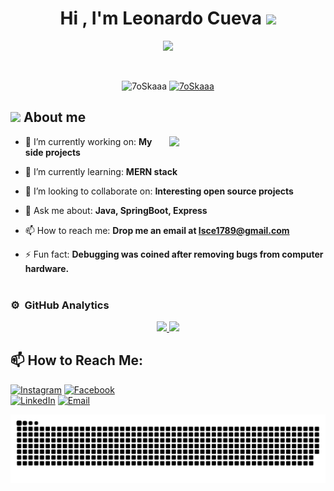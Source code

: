 <h1 align="center">Hi , I'm Leonardo Cueva <img src="https://media.giphy.com/media/hvRJCLFzcasrR4ia7z/giphy.gif" width="35"></h1>
<p align="center">
  <a href="https://github.com/DenverCoder1/readme-typing-svg"><img src="https://readme-typing-svg.herokuapp.com?font=Time+New+Roman&color=%23C8BE25&size=25&center=true&vCenter=true&width=600&height=100&lines=Software+Engineer+@bld.ai;Computer+Science+Student;Competitive+Programmer;2x+ACPC+Finalist;Expert+on+Codeforces;Division+1+on+Codechef+(5+Stars);4+Kyu+on+Atcoder;Always+learning+new+things"></a>
</p>


<br>

<p align="center"> 
	<img src="https://komarev.com/ghpvc/?username=LeonardoSCE&label=Profile%20views&color=0047AB&style=plastic?" alt="7oSkaaa" height=25px, width=160px/> 
	<!---
		<a href = "https://commits.top/egypt.html" target="_blank">
			<img src="https://aktive.tk/egypt/7oSkaaa?color=red" alt="Most Active Users" target="_blank" height=25px, width=250px/> 
		</a>
	-->
	<a href = "https://commits.top/egypt.html" target="_blank">
		<img src="https://enfsgag3ayy6w9q.m.pipedream.net/&style=plastic" alt="7oSkaaa" target="_blank" height=25px, width=250px/> 
	</a>

</p>

	
## <picture><img src = "https://github.com/7oSkaaa/7oSkaaa/blob/main/Images/about_me.gif?raw=true" width = 50px></picture> About me

<picture> <img align="right" src="https://github.com/7oSkaaa/7oSkaaa/blob/main/Images/Right_Side.gif?raw=true" width = 250px></picture>
- 🔭 I’m currently working on: **My side projects**

- 🌱 I’m currently learning: **MERN stack**

- 👯 I’m looking to collaborate on: **Interesting open source projects**

- 💬 Ask me about: **Java, SpringBoot, Express**

- 📫 How to reach me: **Drop me an email at lsce1789@gmail.com**

- ⚡ Fun fact: **Debugging was coined after removing bugs from computer hardware.**
<br><br>




### ⚙️ &nbsp;GitHub Analytics

<p align="center">
<a href="https://github.com/AVS1508">
  <img height="180em" src="https://github-readme-stats-eight-theta.vercel.app/api?username=LeonardoSCE&show_icons=true&theme=algolia&include_all_commits=true&count_private=true"/>
  <img height="180em" src="https://github-readme-stats-eight-theta.vercel.app/api/top-langs/?username=LeonardoSCE&layout=compact&langs_count=8&theme=algolia"/>
</a>
</p>


## 📫 How to Reach Me:

[![Instagram](https://img.shields.io/badge/Instagram-@leonardo_c_e-E4405F?style=for-the-badge&logo=instagram&logoColor=white&labelColor=101010)](https://www.instagram.com/leonardo_c_e/)
[![Facebook](https://img.shields.io/badge/Facebook-leonardo.cueva.e-1877F2?style=for-the-badge&logo=facebook&logoColor=white&labelColor=101010)](https://www.facebook.com/leonardo.cueva.e)
</br>
[![LinkedIn](https://img.shields.io/badge/LinkedIn-leonardosce-0077B5?style=for-the-badge&logo=linkedin&logoColor=white&labelColor=101010)](https://www.linkedin.com/in/leonardosce/)
[![Email](https://img.shields.io/badge/Email-lsce1789@gmail.com.com-%231DA1F2?style=for-the-badge&logo=gmail&logoColor=white&labelColor=101010)](mailto:lscce1789@gmail.com.com)

<p align="center">
  <img  src="https://raw.githubusercontent.com/Elanza-48/Elanza-48/main/resources/img/github-contribution-grid-snake.svg"
    alt="example" />
</p>
